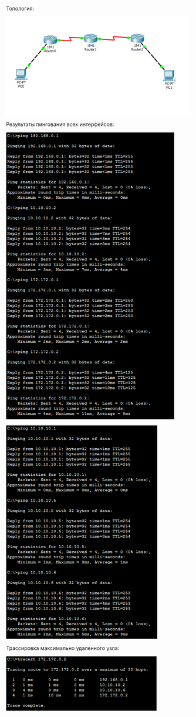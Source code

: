Топология:

![img](https://github.com/Geralt38/StaticRouting/blob/master/topology.PNG)

Результаты пингования всех интерфейсов: 

![img](https://github.com/Geralt38/StaticRouting/blob/master/ping.PNG)

![img](https://github.com/Geralt38/StaticRouting/blob/master/ping2.PNG)

Трассировка максимально удаленного узла: 

![img](https://github.com/Geralt38/StaticRouting/blob/master/tracert.PNG)
